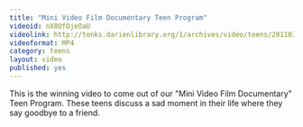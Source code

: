 ```yaml
---
title: "Mini Video Film Documentary Teen Program"
videoid: nX8UfOjeOaU
videolink: http://tonks.darienlibrary.org/1/archives/video/teens/20110328_teen_mini_documentary.mp4
videoformat: MP4
category: teens
layout: video
published: yes
---
```


This is the winning video to come out of our "Mini Video Film Documentary" Teen Program. These teens discuss a sad moment in their life where they say goodbye to a friend.